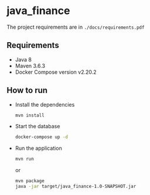 # java_finance

The project requirements are in `./docs/requirements.pdf`

## Requirements

- Java 8
- Maven 3.6.3
- Docker Compose version v2.20.2

## How to run

- Install the dependencies

    ```bash
    mvn install
    ```

- Start the database

    ```bash
    docker-compose up -d
    ```

- Run the application

    ```bash
    mvn run
    ```
  or
    ```bash
    mvn package
    java -jar target/java_finance-1.0-SNAPSHOT.jar
    ```







